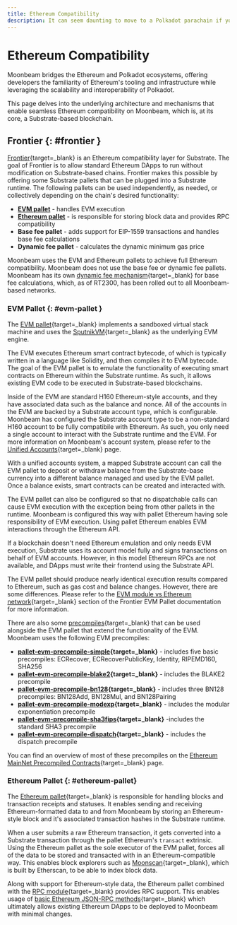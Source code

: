 ```yaml
---
title: Ethereum Compatibility
description: It can seem daunting to move to a Polkadot parachain if you’re used to Ethereum. Here’s an overview of Moonbeam's Ethereum compatability.
---
```


# Ethereum Compatibility

Moonbeam bridges the Ethereum and Polkadot ecosystems, offering developers the familiarity of Ethereum's tooling and infrastructure while leveraging the scalability and interoperability of Polkadot.

This page delves into the underlying architecture and mechanisms that enable seamless Ethereum compatibility on Moonbeam, which is, at its core, a Substrate-based blockchain.

## Frontier {: #frontier }

[Frontier](https://polkadot-evm.github.io/frontier/){target=\_blank} is an Ethereum compatibility layer for Substrate. The goal of Frontier is to allow standard Ethereum DApps to run without modification on Substrate-based chains. Frontier makes this possible by offering some Substrate pallets that can be plugged into a Substrate runtime. The following pallets can be used independently, as needed, or collectively depending on the chain's desired functionality:

- **[EVM pallet](#evm-pallet)** - handles EVM execution
- **[Ethereum pallet](#ethereum-pallet)** - is responsible for storing block data and provides RPC compatibility
- **Base fee pallet** - adds support for EIP-1559 transactions and handles base fee calculations
- **Dynamic fee pallet** - calculates the dynamic minimum gas price

Moonbeam uses the EVM and Ethereum pallets to achieve full Ethereum compatibility. Moonbeam does not use the base fee or dynamic fee pallets. Moonbeam has its own [dynamic fee mechanism](https://forum.moonbeam.foundation/t/proposal-status-idea-dynamic-fee-mechanism-for-moonbeam-and-moonriver/241){target=\_blank} for base fee calculations, which, as of RT2300, has been rolled out to all Moonbeam-based networks.

### EVM Pallet {: #evm-pallet }

The [EVM pallet](https://polkadot-evm.github.io/frontier/frame/ethereum.html){target=\_blank} implements a sandboxed virtual stack machine and uses the [SputnikVM](https://github.com/rust-blockchain/evm){target=\_blank} as the underlying EVM engine.

The EVM executes Ethereum smart contract bytecode, of which is typically written in a language like Solidity, and then compiles it to EVM bytecode. The goal of the EVM pallet is to emulate the functionality of executing smart contracts on Ethereum within the Substrate runtime. As such, it allows existing EVM code to be executed in Substrate-based blockchains.

Inside of the EVM are standard H160 Ethereum-style accounts, and they have associated data such as the balance and nonce. All of the accounts in the EVM are backed by a Substrate account type, which is configurable. Moonbeam has configured the Substrate account type to be a non-standard H160 account to be fully compatibile with Ethereum. As such, you only need a single account to interact with the Substrate runtime and the EVM. For more information on Moonbeam's account system, please refer to the [Unified Accounts](/learn/features/unified-accounts/){target=\_blank} page.

With a unified accounts system, a mapped Substrate account can call the EVM pallet to deposit or withdraw balance from the Substrate-base currency into a different balance managed and used by the EVM pallet. Once a balance exists, smart contracts can be created and interacted with.

The EVM pallet can also be configured so that no dispatchable calls can cause EVM execution with the exception being from other pallets in the runtime. Moonbeam is configured this way with pallet Ethereum having sole responsibility of EVM execution. Using pallet Ethereum enables EVM interactions through the Ethereum API.

If a blockchain doesn't need Ethereum emulation and only needs EVM execution, Substrate uses its account model fully and signs transactions on behalf of EVM accounts. However, in this model Ethereum RPCs are not available, and DApps must write their frontend using the Substrate API.

The EVM pallet should produce nearly identical execution results compared to Ethereum, such as gas cost and balance changes. However, there are some differences. Please refer to the [EVM module vs Ethereum network](https://polkadot-evm.github.io/frontier/frame/evm.html#evm-module-vs-ethereum-network){target=\_blank} section of the Frontier EVM Pallet documentation for more information.

There are also some [precompiles](https://github.com/polkadot-evm/frontier/tree/4c05c2b09e71336d6b11207e6d12e486b4d2705c#evm-pallet-precompiles){target=\_blank} that can be used alongside the EVM pallet that extend the functionality of the EVM. Moonbeam uses the following EVM precompiles:

- **[pallet-evm-precompile-simple](https://polkadot-evm.github.io/frontier/rustdocs/pallet_evm_precompile_simple/){target=\_blank}** - includes five basic precompiles: ECRecover, ECRecoverPublicKey, Identity, RIPEMD160, SHA256
- **[pallet-evm-precompile-blake2](https://polkadot-evm.github.io/frontier/rustdocs/pallet_evm_precompile_blake2/struct.Blake2F.html){target=\_blank}** - includes the BLAKE2 precompile
- **[pallet-evm-precompile-bn128](https://polkadot-evm.github.io/frontier/rustdocs/pallet_evm_precompile_bn128/index.html){target=\_blank}** - includes three BN128 precompiles: BN128Add, BN128Mul, and BN128Pairing
- **[pallet-evm-precompile-modexp](https://polkadot-evm.github.io/frontier/rustdocs/pallet_evm_precompile_modexp/struct.Modexp.html){target=\_blank}** - includes the modular exponentiation precompile
- **[pallet-evm-precompile-sha3fips](https://polkadot-evm.github.io/frontier/rustdocs/pallet_evm_precompile_sha3fips/struct.Sha3FIPS256.html){target=\_blank}** -includes the standard SHA3 precompile
- **[pallet-evm-precompile-dispatch](https://polkadot-evm.github.io/frontier/rustdocs/pallet_evm_precompile_dispatch/struct.Dispatch.html){target=\_blank}** - includes the dispatch precompile

You can find an overview of most of these precompiles on the [Ethereum MainNet Precompiled Contracts](/builders/pallets-precompiles/precompiles/eth-mainnet){target=\_blank} page.

### Ethereum Pallet {: #ethereum-pallet}

The [Ethereum pallet](https://polkadot-evm.github.io/frontier/frame/ethereum.html){target=\_blank} is responsible for handling blocks and transaction receipts and statuses. It enables sending and receiving Ethereum-formatted data to and from Moonbeam by storing an Ethereum-style block and it's associated transaction hashes in the Substrate runtime.

When a user submits a raw Ethereum transaction, it gets converted into a Substrate transaction through the pallet Ethereum's `transact` extrinsic. Using the Ethereum pallet as the sole executor of the EVM pallet, forces all of the data to be stored and transacted with in an Ethereum-compatible way. This enables block explorers such as [Moonscan](/builders/get-started/explorers#moonscan){target=\_blank}, which is built by Etherscan, to be able to index block data.

Along with support for Ethereum-style data, the Ethereum pallet combined with the [RPC module](https://github.com/polkadot-evm/frontier/tree/master/client/rpc){target=\_blank} provides RPC support. This enables usage of [basic Ethereum JSON-RPC methods](/learn/core-concepts/rpc-support#basic-ethereum-json-rpc-methods){target=\_blank} which ultimately allows existing Ethereum DApps to be deployed to Moonbeam with minimal changes.